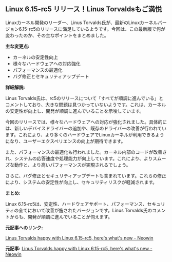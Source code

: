## Linux 6.15-rc5 リリース！Linus Torvaldsもご満悦

Linuxカーネル開発のリーダー、Linus Torvalds氏が、最新のLinuxカーネルバージョン6.15-rc5のリリースに満足しているようです。今回は、この最新版で何が変わったのか、その主なポイントをまとめました。

**主な変更点:**

* カーネルの安定性向上
* 様々なハードウェアへの対応強化
* パフォーマンスの最適化
* バグ修正とセキュリティアップデート

**詳細解説:**

Linus Torvalds氏は、rc5のリリースについて「すべてが順調に進んでいる」とコメントしており、大きな問題は見つかっていないようです。これは、カーネルの安定性が向上し、開発が順調に進んでいることを示唆しています。

今回のリリースでは、様々なハードウェアへの対応が強化されました。具体的には、新しいデバイスドライバーの追加や、既存のドライバーの改善が行われています。これにより、より多くのハードウェアでLinuxカーネルが利用できるようになり、ユーザーエクスペリエンスの向上が期待できます。

また、パフォーマンスの最適化も行われました。カーネル内部のコードが改善され、システムの応答速度や処理能力が向上しています。これにより、よりスムーズな動作と、より高いパフォーマンスが実現されるでしょう。

さらに、バグ修正とセキュリティアップデートも含まれています。これらの修正により、システムの安定性が向上し、セキュリティリスクが軽減されます。

**まとめ:**

Linux 6.15-rc5は、安定性、ハードウェアサポート、パフォーマンス、セキュリティの全てにおいて改善が施されたバージョンです。Linus Torvalds氏のコメントからも、開発が順調に進んでいることが伺えます。

**元記事へのリンク:**

[Linus Torvalds happy with Linux 6.15-rc5, here's what's new - Neowin](https://www.neowin.net/news/linus-torvalds-happy-with-linux-615-rc5-heres-what-s-new/)


**元記事:** [Linus Torvalds happy with Linux 6.15-rc5, here's what's new - Neowin](https://www.neowin.net/news/linus-torvalds-happy-with-linux-615-rc5-heres-whats-new/)